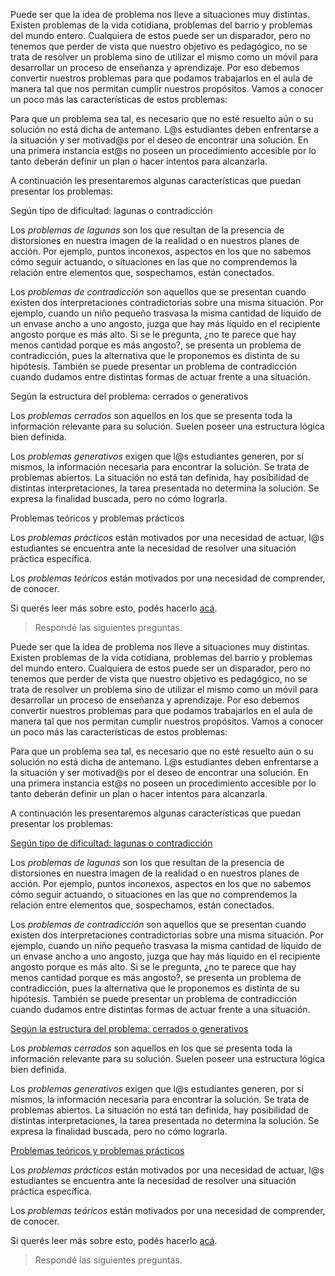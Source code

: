 Puede ser que la idea de problema nos lleve a situaciones muy distintas. Existen problemas de la vida cotidiana, problemas del barrio y problemas del mundo entero. Cualquiera de estos puede ser un disparador, pero no tenemos que perder de vista que nuestro objetivo es pedagógico, no se trata de resolver un problema sino de utilizar el mismo como un móvil para desarrollar un proceso de enseñanza y aprendizaje.
Por eso debemos convertir nuestros problemas para que podamos trabajarlos en el aula de manera tal que nos permitan cumplir nuestros propósitos. Vamos a conocer un poco más las características de estos problemas:

Para que un problema sea tal, es necesario que no esté resuelto aún o su solución no está dicha de antemano. L@s estudiantes deben enfrentarse a la situación y ser motivad@s por el deseo de encontrar una solución. En una primera instancia est@s no poseen un procedimiento accesible por lo tanto deberán definir un plan o hacer intentos para alcanzarla.

A continuación les presentaremos algunas características que puedan presentar los problemas:

<div>
  <div class="panel panel-default" style="width: 100%;">
    <div class="panel-heading">Según tipo de dificultad: lagunas o contradicción</div>
    <div class="panel-body">
      <p>Los <em>problemas de lagunas</em> son los que resultan de la presencia de distorsiones en nuestra imagen de la realidad o en nuestros planes de acción. Por ejemplo, puntos inconexos, aspectos en los que no sabemos cómo seguir actuando, o situaciones en las que no comprendemos la relación entre  elementos que, sospechamos, están conectados.</p>
      <p>Los <em>problemas de contradicción</em> son aquellos que se presentan cuando existen dos interpretaciones contradictorias sobre una misma situación. Por ejemplo, cuando un niño pequeño trasvasa la misma cantidad de líquido de un envase ancho a uno angosto, juzga que hay más líquido en el recipiente angosto porque es más alto. Si se le pregunta, ¿no te parece que hay menos cantidad porque es más angosto?, se presenta un problema de contradicción, pues la alternativa que le proponemos es distinta de su hipótesis. También se puede presentar un problema de contradicción cuando dudamos  entre distintas formas de actuar frente a una situación.</p>
    </div>
  </div>
    
  <div class="panel panel-default" style="width: 100%;">
    <div class="panel-heading">Según la estructura del problema: cerrados o generativos</div>
    <div class="panel-body">
      <p>Los <em>problemas cerrados</em> son aquellos en los que  se  presenta toda la información relevante para su solución. Suelen poseer una estructura lógica bien definida.</p>
      <p>Los <em>problemas generativos</em> exigen que l@s estudiantes generen, por sí mismos, la  información necesaria para encontrar la solución.
      Se trata de problemas abiertos. La situación no está tan definida, hay posibilidad de distintas interpretaciones, la tarea presentada no determina la solución. Se expresa la finalidad buscada, pero no  cómo lograrla.</p>
    </div>
  </div>
  
  <div class="panel panel-default" style="width: 100%;">
    <div class="panel-heading">Problemas teóricos y problemas prácticos</div>
    <div class="panel-body">
      <p>Los <em>problemas prácticos</em> están motivados por una necesidad de actuar, l@s estudiantes se encuentra ante la necesidad de resolver una situación práctica específica.</p>
      <p>Los <em>problemas teóricos</em> están motivados por una necesidad de comprender, de conocer.</p>
    </div>
  </div>
</div>

Si querés leer más sobre esto, podés hacerlo [acá](https://drive.google.com/open?id=1gx4fgH9ZGg5mUq5pKgfV9lNfQEUuXSaL).

> Respondé las siguientes preguntas.















Puede ser que la idea de problema nos lleve a situaciones muy distintas. Existen problemas de la vida cotidiana, problemas del barrio y problemas del mundo entero. Cualquiera de estos puede ser un disparador, pero no tenemos que perder de vista que nuestro objetivo es pedagógico, no se trata de resolver un problema sino de utilizar el mismo como un móvil para desarrollar un proceso de enseñanza y aprendizaje.
Por eso debemos convertir nuestros problemas para que podamos trabajarlos en el aula de manera tal que nos permitan cumplir nuestros propósitos. Vamos a conocer un poco más las características de estos problemas:

Para que un problema sea tal, es necesario que no esté resuelto aún o su solución no está dicha de antemano. L@s estudiantes deben enfrentarse a la situación y ser motivad@s por el deseo de encontrar una solución. En una primera instancia est@s no poseen un procedimiento accesible por lo tanto deberán definir un plan o hacer intentos para alcanzarla.

A continuación les presentaremos algunas características que puedan presentar los problemas:

<div class="panel-group" id="accordion">
  <div class="panel panel-default" style="width: 100%;">
    <div class="panel-heading">
      <a data-toggle="collapse" data-parent="#accordion" href="#collapseOne">
        Según tipo de dificultad: lagunas o contradicción
      </a>
    </div>
    <div id="collapseOne" class="panel-collapse collapse">
      <div class="panel-body">
        <p>Los <em>problemas de lagunas</em> son los que resultan de la presencia de distorsiones en nuestra imagen de la realidad o en nuestros planes de acción. Por ejemplo, puntos inconexos, aspectos en los que no sabemos cómo seguir actuando, o situaciones en las que no comprendemos la relación entre  elementos que, sospechamos, están conectados.</p>
        <p>Los <em>problemas de contradicción</em> son aquellos que se presentan cuando existen dos interpretaciones contradictorias sobre una misma situación. Por ejemplo, cuando un niño pequeño trasvasa la misma cantidad de líquido de un envase ancho a uno angosto, juzga que hay más líquido en el recipiente angosto porque es más alto. Si se le pregunta, ¿no te parece que hay menos cantidad porque es más angosto?, se presenta un problema de contradicción, pues la alternativa que le proponemos es distinta de su hipótesis. También se puede presentar un problema de contradicción cuando dudamos  entre distintas formas de actuar frente a una situación.</p>
      </div>
    </div>
  </div>
    
  <div class="panel panel-default" style="width: 100%;">
    <div class="panel-heading">
      <a data-toggle="collapse" data-parent="#accordion" href="#collapseTwo">
        Según la estructura del problema: cerrados o generativos
      </a>
    </div>
    <div id="collapseTwo" class="panel-collapse collapse">
      <div class="panel-body">
        <p>Los <em>problemas cerrados</em> son aquellos en los que  se  presenta toda la información relevante para su solución. Suelen poseer una estructura lógica bien definida.</p>
        <p>Los <em>problemas generativos</em> exigen que l@s estudiantes generen, por sí mismos, la  información necesaria para encontrar la solución.
        Se trata de problemas abiertos. La situación no está tan definida, hay posibilidad de distintas interpretaciones, la tarea presentada no determina la solución. Se expresa la finalidad buscada, pero no  cómo lograrla.</p>
      </div>
    </div>
  </div>
  
  <div class="panel panel-default" style="width: 100%;">
    <div class="panel-heading">
      <a data-toggle="collapse" data-parent="#accordion" href="#collapseTree">
        Problemas teóricos y problemas prácticos
      </a>
    </div>
    <div id="collapseThree" class="panel-collapse collapse">
      <div class="panel-body">
        <p>Los <em>problemas prácticos</em> están motivados por una necesidad de actuar, l@s estudiantes se encuentra ante la necesidad de resolver una situación práctica específica.</p>
        <p>Los <em>problemas teóricos</em> están motivados por una necesidad de comprender, de conocer.</p>
      </div>
    </div>
  </div>
</div>

Si querés leer más sobre esto, podés hacerlo [acá](https://drive.google.com/open?id=1gx4fgH9ZGg5mUq5pKgfV9lNfQEUuXSaL).

> Respondé las siguientes preguntas.

